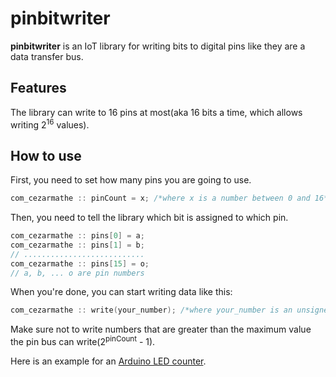 # pinbitwriter

**pinbitwriter** is an IoT library for writing bits to digital pins like they are a data transfer bus.

## Features

The library can write to 16 pins at most(aka 16 bits a time, which allows writing 2<sup>16</sup> values).

## How to use

First, you need to set how many pins you are going to use.

```c++
com_cezarmathe :: pinCount = x; /*where x is a number between 0 and 16*/
```

Then, you need to tell the library which bit is assigned to which pin.

```c++
com_cezarmathe :: pins[0] = a;
com_cezarmathe :: pins[1] = b;
// ...........................
com_cezarmathe :: pins[15] = o;
// a, b, ... o are pin numbers
```

When you're done, you can start writing data like this:

```c++
com_cezarmathe :: write(your_number); /*where your_number is an unsigned integer*/
```

Make sure not to write numbers that are greater than the maximum value the pin bus can write(2<sup>pinCount</sup> - 1).

Here is an example for an [Arduino LED counter](https://github.com/cezarmathe/pinbitwriter/tree/master/examples/arduino_example.cpp).
